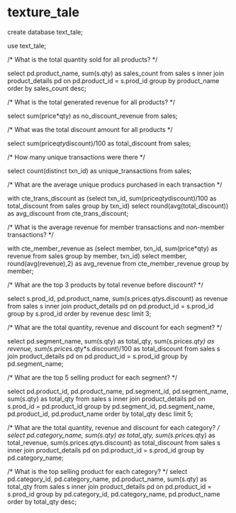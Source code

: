# texture_tale

create database text_tale;

use text_tale;

/* What is the total quantity sold for all products? */

select pd.product_name, sum(s.qty) as sales_count from sales s 
inner join product_details pd on pd.product_id = s.prod_id 
group by product_name order by sales_count desc;


/* What is the total generated revenue for all products? */

select sum(price*qty) as no_discount_revenue from sales;

/* What was the total discount amount for all products */

select sum(price*qty*discount)/100 as total_discount from sales;

/* How many unique transactions were there */

select count(distinct txn_id) as unique_transactions from sales;

/* What are the average unique producs purchased in each transaction */

with cte_trans_discount as
(select txn_id, sum(price*qty*discount)/100 as total_discount from sales 
group by txn_id)
select round(avg(total_discount)) as avg_discount
from cte_trans_discount;

/* What is the average revenue for member transactions and non-member transactions? */

with cte_member_revenue as
(select member, txn_id, sum(price*qty) as revenue
from sales group by member, txn_id)
select member, round(avg(revenue),2) as avg_revenue
from cte_member_revenue
group by member;

/* What are the top 3 products by total revenue before discount? */

select s.prod_id, pd.product_name, sum(s.price*s.qty*s.discount) as revenue 
from sales s inner join product_details pd
on pd.product_id = s.prod_id group by s.prod_id order by revenue desc limit 3;

/* What are the total quantity, revenue and discount for each segment? */

select pd.segment_name, sum(s.qty) as total_qty, sum(s.price*s.qty) as revenue, 
sum(s.price*s.qty*s.discount)/100 as total_discount
from sales s join product_details pd on pd.product_id = s.prod_id group by pd.segment_name;

/* What are the top 5 selling product for each segment? */

select pd.product_id, pd.product_name, pd.segment_id, pd.segment_name, sum(s.qty) as total_qty 
from sales s inner join product_details pd on s.prod_id = pd.product_id 
group by pd.segment_id, pd.segment_name, pd.product_id, pd.product_name
order by total_qty desc limit 5;

/* What are the total quantity, revenue and discount for each category? */
select pd.category_name, sum(s.qty) as total_qty, sum(s.price*s.qty) as total_revenue, sum(s.price*s.qty*s.discount) as total_discount
from sales s inner join product_details pd on pd.product_id = s.prod_id group by pd.category_name;


/* What is the top selling product for each category? */
select pd.category_id, pd.category_name, pd.product_name, sum(s.qty) as total_qty from sales s inner join product_details pd
on pd.product_id = s.prod_id group by pd.category_id, pd.category_name, pd.product_name order by total_qty desc;
